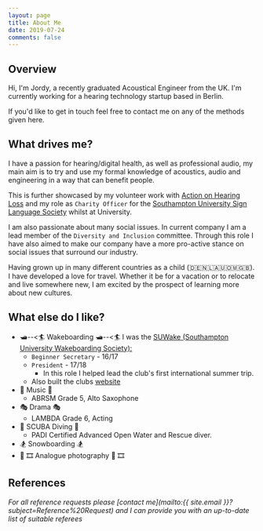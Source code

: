```yaml
---
layout: page
title: About Me
date: 2019-07-24
comments: false
---
```


## Overview
Hi, I'm Jordy, a recently graduated Acoustical Engineer from the UK. I'm currently working for a hearing technology startup based in Berlin.  

If you'd like to get in touch feel free to contact me on any of the methods given here.  

## What drives me?
I have a passion for hearing/digital health, as well as professional audio, my main aim is to try and use my formal knowledge of acoustics, audio and engineering in a way that can benefit people.  

This is further showcased by my volunteer work with [Action on Hearing Loss](https://www.actiononhearingloss.org.uk/) and my role as `Charity Officer` for the [Southampton University Sign Language Society](https://www.facebook.com/sotonsignsoc/) whilst at University.  

I am also passionate about many social issues. In current company I am a lead member of the `Diversity and Inclusion` committee. Through this role I have also aimed to make our company have a more pro-active stance on social issues that surround our industry.

Having grown up in many different countries as a child (🇩🇪🇳🇱🇦🇺🇴🇲🇬🇧). I have developed a love for travel. Whether it be for a vacation or to relocate and live somewhere new, I am excited by the prospect of learning more about new cultures.  

## What else do I like?
* 🛥️--<🏄 Wakeboarding 🛥️--<🏄
I was the [SUWake (Southampton University Wakeboarding Society):](https://suwake.susu.org)  
    * `Beginner Secretary` - 16/17
    * `President` -  17/18
        * In this role I helped lead the club's first international summer trip.
    * Also built the clubs [website](https://suwake.susu.org)
* 🎵 Music 🎵
    * ABRSM Grade 5, Alto Saxophone
* 🎭 Drama 🎭
    * LAMBDA Grade 6, Acting
* 🐠 SCUBA Diving 🐠
    * PADI Certified Advanced Open Water and Rescue diver.
* 🏂 Snowboarding 🏂
* 📸 🎞️ Analogue photography 📸 🎞️

## References
_For all reference requests please [contact me](mailto:{{ site.email }}?subject=Reference%20Request) and I can provide you with an up-to-date list of suitable referees_